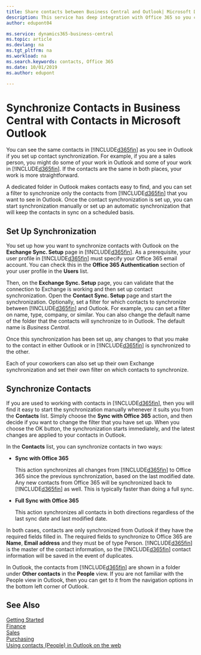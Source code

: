 ```yaml
---
title: Share contacts between Business Central and Outlook| Microsoft Docs
description: This service has deep integration with Office 365 so you can share contacts between Outlook and Business Central.
author: edupont04

ms.service: dynamics365-business-central
ms.topic: article
ms.devlang: na
ms.tgt_pltfrm: na
ms.workload: na
ms.search.keywords: contacts, Office 365
ms.date: 10/01/2019
ms.author: edupont

---
```

# Synchronize Contacts in Business Central with Contacts in Microsoft Outlook
You can see the same contacts in [!INCLUDE[d365fin](includes/d365fin_md.md)] as you see in Outlook if you set up contact synchronization. For example, if you are a sales person, you might do some of your work in Outlook and some of your work in [!INCLUDE[d365fin](includes/d365fin_md.md)]. If the contacts are the same in both places, your work is more straightforward.  

A dedicated folder in Outlook makes contacts easy to find, and you can set a filter to synchronize only the contacts from [!INCLUDE[d365fin](includes/d365fin_md.md)] that you want to see in Outlook. Once the contact synchronization is set up, you can start synchronization manually or set up an automatic synchronization that will keep the contacts in sync on a scheduled basis.  

## Set Up Synchronization
You set up how you want to synchronize contacts with Outlook on the **Exchange Sync. Setup** page in [!INCLUDE[d365fin](includes/d365fin_md.md)]. As a prerequisite, your user profile in [!INCLUDE[d365fin](includes/d365fin_md.md)] must specify your Office 365 email account. You can check this in the **Office 365 Authentication** section of your user profile in the **Users** list.  

Then, on the **Exchange Sync. Setup** page, you can validate that the connection to Exchange is working and then set up contact synchronization. Open the **Contact Sync. Setup** page and start the synchronization. Optionally, set a filter for which contacts to synchronize between [!INCLUDE[d365fin](includes/d365fin_md.md)] and Outlook. For example, you can set a filter on name, type, company, or similar. You can also change the default name of the folder that the contacts will synchronize to in Outlook. The default name is *Business Central*.  

Once this synchronization has been set up, any changes to that you make to the contact in either Outlook or in [!INCLUDE[d365fin](includes/d365fin_md.md)] is synchronized to the other.  

Each of your coworkers can also set up their own Exchange synchronization and set their own filter on which contacts to synchronize.  

## Synchronize Contacts
If you are used to working with contacts in [!INCLUDE[d365fin](includes/d365fin_md.md)], then you will find it easy to start the synchronization manually whenever it suits you from the **Contacts** list. Simply choose the **Sync with Office 365** action, and then decide if you want to change the filter that you have set up. When you choose the OK button, the synchronization starts immediately, and the latest changes are applied to your contacts in Outlook.  

In the **Contacts** list, you can synchronize contacts in two ways:

* **Sync with Office 365**

  This action synchronizes all changes from [!INCLUDE[d365fin](includes/d365fin_md.md)] to Office 365 since the previous synchronization, based on the last modified date. Any new contacts from Office 365 will be synchronized back to [!INCLUDE[d365fin](includes/d365fin_md.md)] as well. This is typically faster than doing a full sync.  

* **Full Sync with Office 365**

  This action synchronizes all contacts in both directions regardless of the last sync date and last modified date.  

In both cases, contacts are only synchronized from Outlook if they have the required fields filled in. The required fields to synchronize to Office 365 are **Name**, **Email address** and they must be of type Person. [!INCLUDE[d365fin](includes/d365fin_md.md)] is the master of the contact information, so the [!INCLUDE[d365fin](includes/d365fin_md.md)] contact information will be saved in the event of duplicates.  

In Outlook, the contacts from [!INCLUDE[d365fin](includes/d365fin_md.md)] are shown in a folder under **Other contacts** in the **People**  view. If you are not familiar with the People view in Outlook, then you can get to it from the navigation options in the bottom left corner of Outlook.  

## See Also
[Getting Started](product-get-started.md)  
[Finance](finance.md)  
[Sales](sales-manage-sales.md)  
[Purchasing](purchasing-manage-purchasing.md)  
[Using contacts (People) in Outlook on the web](https://support.office.com/article/Using-contacts-People-in-Outlook-on-the-web-1e3438c7-26b2-420c-87de-3cea9d31b5cb?appver=OWB150)  
